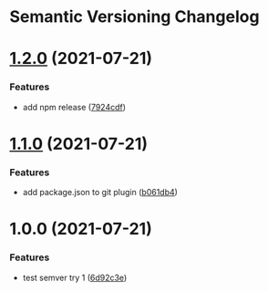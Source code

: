 # Semantic Versioning Changelog

# [1.2.0](https://github.com/marck-oemar/test-semantic-release/compare/v1.1.0...v1.2.0) (2021-07-21)


### Features

* add npm release ([7924cdf](https://github.com/marck-oemar/test-semantic-release/commit/7924cdf26aa693e7ca77c06819362088335b477b))

# [1.1.0](https://github.com/marck-oemar/test-semantic-release/compare/v1.0.0...v1.1.0) (2021-07-21)


### Features

* add package.json to git plugin ([b061db4](https://github.com/marck-oemar/test-semantic-release/commit/b061db46214ce647af5447f1089fcd31906a5f3b))

# 1.0.0 (2021-07-21)


### Features

* test semver try 1 ([6d92c3e](https://github.com/marck-oemar/test-semantic-release/commit/6d92c3e815442b78f5f070d05644c6506a87ff95))
